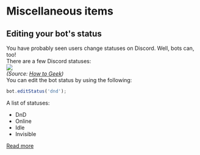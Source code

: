# Miscellaneous items

## Editing your bot's status
You have probably seen users change statuses on Discord. Well, bots can, too!<br>
There are a few Discord statuses: <br>
[![](https://www.howtogeek.com/wp-content/uploads/2020/10/Discord-Desktop-Preset-Statuses-edit.png?trim=1,1&bg-color=000&pad=1,1)]() <br>
*(Source: [How to Geek](https://www.howtogeek.com/wp-content/uploads/2020/10/Discord-Desktop-Preset-Statuses-edit.png?trim=1,1&bg-color=000&pad=1,1))*
<br>
You can edit the bot status by using the following:
```js
bot.editStatus('dnd'); 
```
A list of statuses:
- DnD
- Online
- Idle
- Invisible

[Read more](https://abal.moe/Eris/docs/Client#method-editStatus)